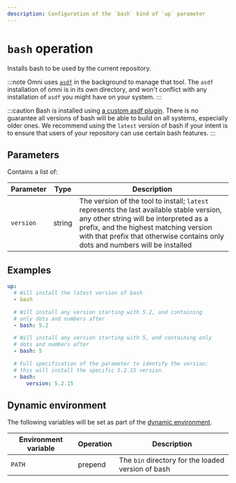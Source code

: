 ```yaml
---
description: Configuration of the `bash` kind of `up` parameter
---
```


# `bash` operation

Installs bash to be used by the current repository.

:::note
Omni uses [`asdf`](https://asdf-vm.com/) in the background to manage that tool. The `asdf` installation of omni is in its own directory, and won't conflict with any installation of `asdf` you might have on your system.
:::

:::caution
Bash is installed using [a custom asdf plugin](https://github.com/XaF/asdf-bash). There is no guarantee all versions of bash will be able to build on all systems, especially older ones. We recommend using the `latest` version of bash if your intent is to ensure that users of your repository can use certain bash features.
:::

## Parameters

Contains a list of:

| Parameter        | Type      | Description                                           |
|------------------|-----------|-------------------------------------------------------|
| `version` | string | The version of the tool to install; `latest` represents the last available stable version, any other string will be interpreted as a prefix, and the highest matching version with that prefix that otherwise contains only dots and numbers will be installed |

## Examples

```yaml
up:
  # Will install the latest version of bash
  - bash

  # Will install any version starting with 5.2, and containing
  # only dots and numbers after
  - bash: 5.2

  # Will install any version starting with 5, and containing only
  # dots and numbers after
  - bash: 5

  # Full specification of the parameter to identify the version;
  # this will install the specific 5.2.15 version.
  - bash:
      version: 5.2.15
```

## Dynamic environment

The following variables will be set as part of the [dynamic environment](/reference/dynamic-environment).

| Environment variable | Operation | Description |
|----------------------|-----------|-------------|
| `PATH` | prepend | The `bin` directory for the loaded version of bash |
